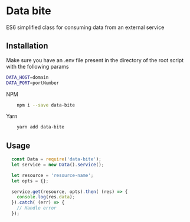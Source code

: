 # Data bite
ES6 simplified class for consuming data from an external service

## Installation

Make sure you have an .env file present in the directory of the root script with the following params

```bash
DATA_HOST=domain
DATA_PORT=portNumber
```

NPM
```bash
    npm i --save data-bite
```

Yarn
```bash
    yarn add data-bite
```

## Usage
```js
  const Data = require('data-bite');
  let service = new Data().service();

  let resource = 'resource-name';
  let opts = {};

  service.get(resource, opts).then( (res) => {
    console.log(res.data);
  }).catch( (err) => {
    // Handle error
  });
```
